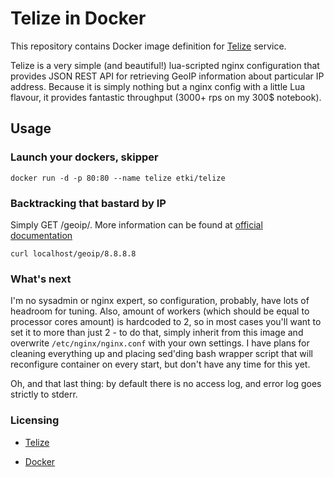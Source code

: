 # Telize in Docker

This repository contains Docker image definition for [Telize][] service.

Telize is a very simple (and beautiful!) lua-scripted nginx configuration that
provides JSON REST API for retrieving GeoIP information about particular IP
address. Because it is simply nothing but a nginx config with a little Lua
flavour, it provides fantastic throughput (3000+ rps on my 300$ notebook).

## Usage

### Launch your dockers, skipper

    docker run -d -p 80:80 --name telize etki/telize
    
### Backtracking that bastard by IP

Simply GET <telize-host>/geoip/<ip>. More information can be found at
[official documentation][telize]

    curl localhost/geoip/8.8.8.8

### What's next

I'm no sysadmin or nginx expert, so configuration, probably, have lots of
headroom for tuning. Also, amount of workers (which should be equal to processor
cores amount) is hardcoded to 2, so in most cases you'll want to set it to more
than just 2 - to do that, simply inherit from this image and overwrite
`/etc/nginx/nginx.conf` with your own settings. I have plans for cleaning
everything up and placing sed'ding bash wrapper script that will reconfigure
container on every start, but don't have any time for this yet.

Oh, and that last thing: by default there is no access log, and error log goes
strictly to stderr.

### Licensing

- [Telize][telize-license]
- [Docker][docker-license]

  [telize]: http://www.telize.com/
  [telize-license]: https://github.com/fcambus/telize/blob/master/LICENSE
  [docker-license]: https://github.com/docker/docker/blob/master/LICENSE